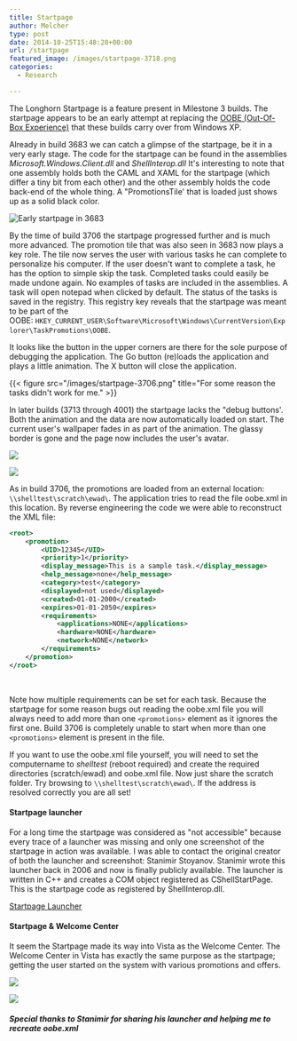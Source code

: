 ```yaml
---
title: Startpage
author: Melcher
type: post
date: 2014-10-25T15:48:28+00:00
url: /startpage
featured_image: /images/startpage-3718.png
categories:
  - Research

---
```

The Longhorn Startpage is a feature present in Milestone 3 builds. The startpage appears to be an early attempt at replacing the [OOBE (Out-Of-Box Experience)](/oobe) that these builds carry over from Windows XP.

Already in build 3683 we can catch a glimpse of the startpage, be it in a very early stage. The code for the startpage can be found in the assemblies _Microsoft.Windows.Client.dll_ and _ShellInterop.dll_ It's interesting to note that one assembly holds both the CAML and XAML for the startpage (which differ a tiny bit from each other) and the other assembly holds the code back-end of the whole thing. A "PromotionsTile' that is loaded just shows up as a solid black color.

![Early startpage in 3683](/images/early-startpage-in-3683.png)

By the time of build 3706 the startpage progressed further and is much more advanced. The promotion tile that was also seen in 3683 now plays a key role. The tile now serves the user with various tasks he can complete to personalize his computer. If the user doesn't want to complete a task, he has the option to simple skip the task. Completed tasks could easily be made undone again. No examples of tasks are included in the assemblies. A task will open notepad when clicked by default. The status of the tasks is saved in the registry. This registry key reveals that the startpage was meant to be part of the OOBE: `HKEY_CURRENT_USER\Software\Microsoft\Windows\CurrentVersion\Explorer\TaskPromotions\OOBE`.

It looks like the button in the upper corners are there for the sole purpose of debugging the application. The Go button (re)loads the application and plays a little animation. The X button will close the application.

{{< figure src="/images/startpage-3706.png" title="For some reason the tasks didn't work for me." >}}

In later builds (3713 through 4001) the startpage lacks the "debug buttons'. Both the animation and the data are now automatically loaded on start. The current user's wallpaper fades in as part of the animation. The glassy border is gone and the page now includes the user's avatar.

![](/images/startpage-3718.png)

![](/images/startpage-3718-hover.png)

As in build 3706, the promotions are loaded from an external location: `\\shelltest\scratch\ewad\`. The application tries to read the file oobe.xml in this location. By reverse engineering the code we were able to reconstruct the XML file:

```xml
<root>
	<promotion>
		<UID>12345</UID>
		<priority>1</priority>
		<display_message>This is a sample task.</display_message>
		<help_message>none</help_message>
		<category>test</category>
		<displayed>not used</displayed>
		<created>01-01-2000</created>
		<expires>01-01-2050</expires>
		<requirements>
			<applications>NONE</applications>
			<hardware>NONE</hardware>
			<network>NONE</network>
		</requirements>
	</promotion>
</root>
```

&nbsp;

Note how multiple requirements can be set for each task. Because the startpage for some reason bugs out reading the oobe.xml file you will always need to add more than one `<promotions>` element as it ignores the first one. Build 3706 is completely unable to start when more than one `<promotions>` element is present in the file.

If you want to use the oobe.xml file yourself, you will need to set the computername to _shelltest_ (reboot required) and create the required directories (scratch/ewad) and oobe.xml file. Now just share the scratch folder. Try browsing to `\\shelltest\scratch\ewad\`. If the address is resolved correctly you are all set!

#### Startpage launcher

For a long time the startpage was considered as "not accessible" because every trace of a launcher was missing and only one screenshot of the startpage in action was available. I was able to contact the original creator of both the launcher and screenshot: Stanimir Stoyanov. Stanimir wrote this launcher back in 2006 and now is finally publicly available. The launcher is written in C++ and creates a COM object registered as CShellStartPage. This is the startpage code as registered by ShellInterop.dll.

[Startpage Launcher](/download/startpage-launcher)

#### Startpage & Welcome Center

It seem the Startpage made its way into Vista as the Welcome Center. The Welcome Center in Vista has exactly the same purpose as the startpage; getting the user started on the system with various promotions and offers.

![](/images/vista-welcome-center-sketch.png)

![](/images/vista-welcome-center.png)

##### Special thanks to Stanimir for sharing his launcher and helping me to recreate oobe.xml